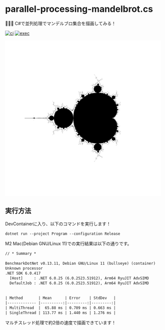 # parallel-processing-mandelbrot.cs

🧧🧧🧧 C#で並列処理でマンデルブロ集合を描画してみる！  

[![ci](https://github.com/osawa-koki/parallel-processing-mandelbrot.cs/actions/workflows/ci.yml/badge.svg)](https://github.com/osawa-koki/parallel-processing-mandelbrot.cs/actions/workflows/ci.yml)
[![exec](https://github.com/osawa-koki/parallel-processing-mandelbrot.cs/actions/workflows/exec.yml/badge.svg)](https://github.com/osawa-koki/parallel-processing-mandelbrot.cs/actions/workflows/exec.yml)

![成果物](./docs/images/fruit.png)  

## 実行方法

DevContainerに入り、以下のコマンドを実行します！  

```shell
dotnet run --project Program --configuration Release
```

M2 Mac(Debian GNU/Linux 11)での実行結果は以下の通りです。  

```result
// * Summary *

BenchmarkDotNet v0.13.11, Debian GNU/Linux 11 (bullseye) (container)
Unknown processor
.NET SDK 6.0.417
  [Host]     : .NET 6.0.25 (6.0.2523.51912), Arm64 RyuJIT AdvSIMD
  DefaultJob : .NET 6.0.25 (6.0.2523.51912), Arm64 RyuJIT AdvSIMD


| Method       | Mean      | Error    | StdDev   |
|------------- |----------:|---------:|---------:|
| MultiThread  |  65.88 ms | 0.709 ms | 0.663 ms |
| SingleThread | 113.77 ms | 1.440 ms | 1.276 ms |
```

マルチスレッド処理で約2倍の速度で描画できています！  
